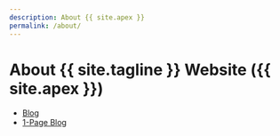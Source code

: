 ```yaml
---
description: About {{ site.apex }}
permalink: /about/
---
```

# About {{ site.tagline }} Website ({{ site.apex }})

- [Blog](/blog/)
- [1-Page Blog](/journal/)
